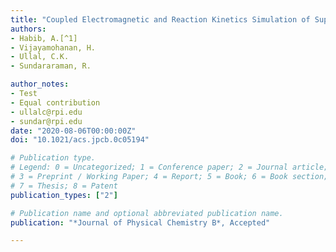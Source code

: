 ```yaml
---
title: "Coupled Electromagnetic and Reaction Kinetics Simulation of Super-Resolution Interference Lithography"
authors:
- Habib, A.[^1]
- Vijayamohanan, H. 
- Ullal, C.K.
- Sundararaman, R.

author_notes:
- Test
- Equal contribution
- ullalc@rpi.edu
- sundar@rpi.edu
date: "2020-08-06T00:00:00Z"
doi: "10.1021/acs.jpcb.0c05194"

# Publication type.
# Legend: 0 = Uncategorized; 1 = Conference paper; 2 = Journal article;
# 3 = Preprint / Working Paper; 4 = Report; 5 = Book; 6 = Book section;
# 7 = Thesis; 8 = Patent
publication_types: ["2"]

# Publication name and optional abbreviated publication name.
publication: "*Journal of Physical Chemistry B*, Accepted"

---
```

